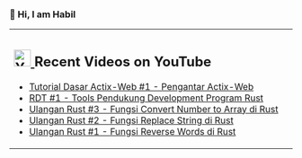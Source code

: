 ### 👋 Hi, I am Habil

<table><tr><td valign="top" width="50%">

## <a href="https://www.youtube.com/channel/UCBRxDSTfr2aJVODDh4WG_7g"><img src="https://cdn.worldvectorlogo.com/logos/youtube-icon.svg" title="YouTube ChannelDocker" alt="Youtube Channel" width="30"/> </a>   Recent Videos on YouTube      
 
<!-- YOUTUBE-VIDEOS-LIST:START -->
- [Tutorial Dasar Actix-Web #1 - Pengantar Actix-Web ](https://www.youtube.com/watch?v=eK-2eWKiQjI)
- [RDT #1 - Tools Pendukung Development Program Rust ](https://www.youtube.com/watch?v=BSWEKILkZDc)
- [Ulangan Rust #3 - Fungsi Convert Number to Array di Rust](https://www.youtube.com/watch?v=2NvI_vXSP98)
- [Ulangan Rust #2 - Fungsi Replace String di Rust ](https://www.youtube.com/watch?v=SKEzDZxw3Fg)
- [Ulangan Rust #1 - Fungsi Reverse Words di Rust ](https://www.youtube.com/watch?v=UfrZBwqljRI)
<!-- YOUTUBE-VIDEOS-LIST:END --> 
</td></tr></table>
